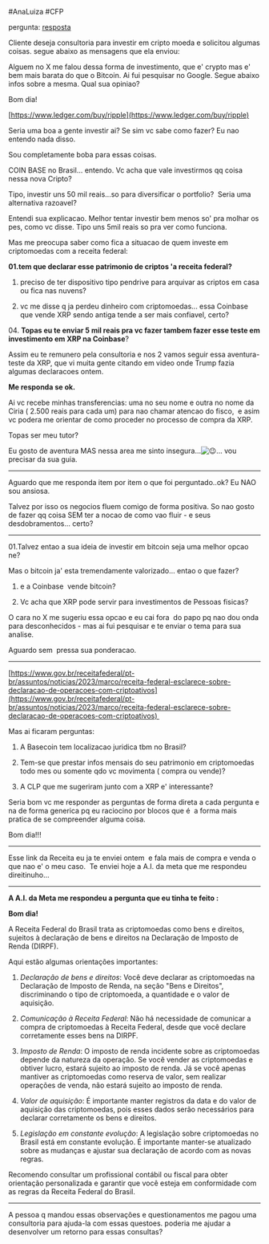 #AnaLuiza #CFP 


pergunta: [resposta](202502021801)

Cliente deseja consultoria para investir em cripto moeda e solicitou algumas coisas. segue abaixo as mensagens que ela enviou:

Alguem no X me falou dessa forma de investimento, que e' crypto mas e' bem mais barata do que o Bitcoin. Ai fui pesquisar no Google. Segue abaixo infos sobre a mesma. Qual sua opiniao?

Bom dia! 

[https://www.ledger.com/buy/ripple](https://www.ledger.com/buy/ripple)

Seria uma boa a gente investir ai? Se sim vc sabe como fazer? Eu nao entendo nada disso.

Sou completamente boba para essas coisas.

COIN BASE no Brasil... entendo. Vc acha que vale investirmos qq coisa nessa nova Cripto?

Tipo, investir uns 50 mil reais...so para diversificar o portfolio? 
Seria uma alternativa razoavel?

Entendi sua explicacao. Melhor tentar investir bem menos so' pra molhar os pes, como vc disse. Tipo uns 5mil reais so pra ver como funciona.

Mas me preocupa saber como fica a situacao de quem investe em criptomoedas com a receita federal: 

**01.tem que declarar esse patrimonio de criptos 'a receita federal?**

1. preciso de ter dispositivo tipo pendrive para arquivar as criptos em casa ou fica nas nuvens?

2. vc me disse q ja perdeu dinheiro com criptomoedas... essa Coinbase que vende XRP sendo antiga tende a ser mais confiavel, certo?

04. **Topas eu te enviar 5 mil reais pra vc fazer tambem fazer esse teste em investimento em XRP na Coinbase**?

  

Assim eu te remunero pela consultoria e nos 2 vamos seguir essa aventura-teste da XRP, que vi muita gente citando em video onde Trump fazia algumas declaracoes ontem. 

  

**Me responda se ok.** 

  

Ai vc recebe minhas transferencias: uma no seu nome e outra no nome da Ciria ( 2.500 reais para cada um) para nao chamar atencao do fisco,  e asim vc podera me orientar de como proceder no processo de compra da XRP. 

Topas ser meu tutor?

  

Eu gosto de aventura MAS nessa area me sinto insegura...![😉](https://fonts.gstatic.com/s/e/notoemoji/16.0/1f609/32.png)... vou precisar da sua guia.

-------
Aguardo que me responda item por item o que foi perguntado..ok? Eu NAO sou ansiosa. 

Talvez por isso os negocios fluem comigo de forma positiva. So nao gosto de fazer qq coisa SEM ter a nocao de como vao fluir - e seus desdobramentos... certo?

---

01.Talvez entao a sua ideia de investir em bitcoin seja uma melhor opcao ne? 

Mas o bitcoin ja' esta tremendamente valorizado... entao o que fazer?

1. e a Coinbase  vende bitcoin?

2. Vc acha que XRP pode servir para investimentos de Pessoas fisicas? 

O cara no X me sugeriu essa opcao e eu cai fora  do papo pq nao dou onda para desconhecidos - mas ai fui pesquisar e te enviar o tema para sua analise.

Aguardo sem  pressa sua ponderacao.

---

[https://www.gov.br/receitafederal/pt-br/assuntos/noticias/2023/marco/receita-federal-esclarece-sobre-declaracao-de-operacoes-com-criptoativos](https://www.gov.br/receitafederal/pt-br/assuntos/noticias/2023/marco/receita-federal-esclarece-sobre-declaracao-de-operacoes-com-criptoativos) 

Mas ai ficaram perguntas:

1. A Basecoin tem localizacao juridica tbm no Brasil? 

2. Tem-se que prestar infos mensais do seu patrimonio em criptomoedas todo mes ou somente qdo vc movimenta ( compra ou vende)?

3. A CLP que me sugeriram junto com a XRP e' interessante? 

Seria bom vc me responder as perguntas de forma direta a cada pergunta e na de forma generica pq eu raciocino por blocos que é  a forma mais pratica de se compreender alguma coisa.

Bom dia!!!

---
Esse link da Receita eu ja te enviei ontem  e fala mais de compra e venda o que nao e' o meu caso.  Te enviei hoje a A.I. da meta que me respondeu direitinuho...

---
**A A.I. da Meta me respondeu a pergunta que eu tinha te feito :**

**Bom dia!**

  

A Receita Federal do Brasil trata as criptomoedas como bens e direitos, sujeitos à declaração de bens e direitos na Declaração de Imposto de Renda (DIRPF).

  

Aqui estão algumas orientações importantes:

  

1. *Declaração de bens e direitos*: Você deve declarar as criptomoedas na Declaração de Imposto de Renda, na seção "Bens e Direitos", discriminando o tipo de criptomoeda, a quantidade e o valor de aquisição.

2. *Comunicação à Receita Federal*: Não há necessidade de comunicar a compra de criptomoedas à Receita Federal, desde que você declare corretamente esses bens na DIRPF.

3. *Imposto de Renda*: O imposto de renda incidente sobre as criptomoedas depende da natureza da operação. Se você vender as criptomoedas e obtiver lucro, estará sujeito ao imposto de renda. Já se você apenas mantiver as criptomoedas como reserva de valor, sem realizar operações de venda, não estará sujeito ao imposto de renda.

4. *Valor de aquisição*: É importante manter registros da data e do valor de aquisição das criptomoedas, pois esses dados serão necessários para declarar corretamente os bens e direitos.

5. *Legislação em constante evolução*: A legislação sobre criptomoedas no Brasil está em constante evolução. É importante manter-se atualizado sobre as mudanças e ajustar sua declaração de acordo com as novas regras.

  

Recomendo consultar um profissional contábil ou fiscal para obter orientação personalizada e garantir que você esteja em conformidade com as regras da Receita Federal do Brasil.

---

A pessoa q mandou essas observações e questionamentos me pagou uma consultoria para ajuda-la com essas questoes. poderia me ajudar a desenvolver um retorno para essas consultas?
